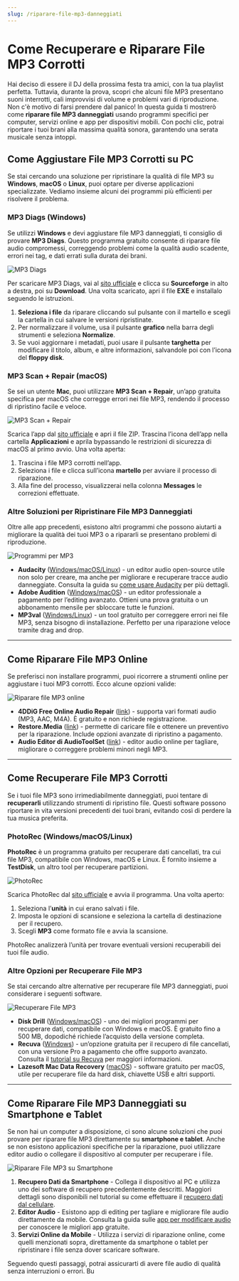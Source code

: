 ```yaml
---
slug: /riparare-file-mp3-danneggiati
---
```

# Come Recuperare e Riparare File MP3 Corrotti

Hai deciso di essere il DJ della prossima festa tra amici, con la tua playlist perfetta. Tuttavia, durante la prova, scopri che alcuni file MP3 presentano suoni interrotti, cali improvvisi di volume e problemi vari di riproduzione. Non c'è motivo di farsi prendere dal panico! In questa guida ti mostrerò come **riparare file MP3 danneggiati** usando programmi specifici per computer, servizi online e app per dispositivi mobili. Con pochi clic, potrai riportare i tuoi brani alla massima qualità sonora, garantendo una serata musicale senza intoppi.

## Come Aggiustare File MP3 Corrotti su PC

Se stai cercando una soluzione per ripristinare la qualità di file MP3 su **Windows**, **macOS** o **Linux**, puoi optare per diverse applicazioni specializzate. Vediamo insieme alcuni dei programmi più efficienti per risolvere il problema.

### MP3 Diags (Windows)

Se utilizzi **Windows** e devi aggiustare file MP3 danneggiati, ti consiglio di provare **MP3 Diags**. Questo programma gratuito consente di riparare file audio compromessi, correggendo problemi come la qualità audio scadente, errori nei tag, e dati errati sulla durata dei brani.

![MP3 Diags](/guide-img/output/c8784b80.jpg)

Per scaricare MP3 Diags, vai al [sito ufficiale](http://mp3diags.sourceforge.net) e clicca su **Sourceforge** in alto a destra, poi su **Download**. Una volta scaricato, apri il file **EXE** e installalo seguendo le istruzioni.

1. **Seleziona i file** da riparare cliccando sul pulsante con il martello e scegli la cartella in cui salvare le versioni ripristinate. 
2. Per normalizzare il volume, usa il pulsante **grafico** nella barra degli strumenti e seleziona **Normalize**.
3. Se vuoi aggiornare i metadati, puoi usare il pulsante **targhetta** per modificare il titolo, album, e altre informazioni, salvandole poi con l’icona del **floppy disk**.

### MP3 Scan + Repair (macOS)

Se sei un utente **Mac**, puoi utilizzare **MP3 Scan + Repair**, un’app gratuita specifica per macOS che corregge errori nei file MP3, rendendo il processo di ripristino facile e veloce.

![MP3 Scan + Repair](/guide-img/output/9fd0f876.jpg)

Scarica l’app dal [sito ufficiale](http://triq.net/mac/mp3-scan-repair) e apri il file ZIP. Trascina l’icona dell’app nella cartella **Applicazioni** e aprila bypassando le restrizioni di sicurezza di macOS al primo avvio. Una volta aperta:

1. Trascina i file MP3 corrotti nell’app.
2. Seleziona i file e clicca sull’icona **martello** per avviare il processo di riparazione.
3. Alla fine del processo, visualizzerai nella colonna **Messages** le correzioni effettuate.

### Altre Soluzioni per Ripristinare File MP3 Danneggiati

Oltre alle app precedenti, esistono altri programmi che possono aiutarti a migliorare la qualità dei tuoi MP3 o a ripararli se presentano problemi di riproduzione.

![Programmi per MP3](/guide-img/output/d8727850.jpg)

- **Audacity** ([Windows/macOS/Linux](https://www.audacityteam.org)) - un editor audio open-source utile non solo per creare, ma anche per migliorare e recuperare tracce audio danneggiate. Consulta la guida su [come usare Audacity](https://www.aranzulla.it/come-usare-audacity-951737.html) per più dettagli.
- **Adobe Audition** ([Windows/macOS](https://www.adobe.com/it/products/audition.html)) - un editor professionale a pagamento per l’editing avanzato. Ottieni una prova gratuita o un abbonamento mensile per sbloccare tutte le funzioni.
- **MP3val** ([Windows/Linux](https://mp3val.sourceforge.net/index.shtml)) - un tool gratuito per correggere errori nei file MP3, senza bisogno di installazione. Perfetto per una riparazione veloce tramite drag and drop.

---

## Come Riparare File MP3 Online

Se preferisci non installare programmi, puoi ricorrere a strumenti online per aggiustare i tuoi MP3 corrotti. Ecco alcune opzioni valide:

![Riparare file MP3 online](/guide-img/output/ts3nl2yw.jpg)

- **4DDiG Free Online Audio Repair** ([link](https://4ddig.tenorshare.com/free-online-audio-repair-tool.html)) - supporta vari formati audio (MP3, AAC, M4A). È gratuito e non richiede registrazione.
- **Restore.Media** ([link](https://restore.media)) - permette di caricare file e ottenere un preventivo per la riparazione. Include opzioni avanzate di ripristino a pagamento.
- **Audio Editor di AudioToolSet** ([link](https://audiotoolset.com/it/editor)) - editor audio online per tagliare, migliorare o correggere problemi minori negli MP3.

---

## Come Recuperare File MP3 Corrotti

Se i tuoi file MP3 sono irrimediabilmente danneggiati, puoi tentare di **recuperarli** utilizzando strumenti di ripristino file. Questi software possono riportare in vita versioni precedenti dei tuoi brani, evitando così di perdere la tua musica preferita.

### PhotoRec (Windows/macOS/Linux)

**PhotoRec** è un programma gratuito per recuperare dati cancellati, tra cui file MP3, compatibile con Windows, macOS e Linux. È fornito insieme a **TestDisk**, un altro tool per recuperare partizioni.

![PhotoRec](/guide-img/output/7cc0cfa5.jpg)

Scarica PhotoRec dal [sito ufficiale](https://www.cgsecurity.org/wiki/PhotoRec) e avvia il programma. Una volta aperto:

1. Seleziona l’**unità** in cui erano salvati i file.
2. Imposta le opzioni di scansione e seleziona la cartella di destinazione per il recupero.
3. Scegli **MP3** come formato file e avvia la scansione.

PhotoRec analizzerà l’unità per trovare eventuali versioni recuperabili dei tuoi file audio.

### Altre Opzioni per Recuperare File MP3

Se stai cercando altre alternative per recuperare file MP3 danneggiati, puoi considerare i seguenti software.

![Recuperare File MP3](/guide-img/output/5fa1c5d9.jpg)

- **Disk Drill** ([Windows/macOS](https://www.cleverfiles.com/it/data-recovery-software.html)) - uno dei migliori programmi per recuperare dati, compatibile con Windows e macOS. È gratuito fino a 500 MB, dopodiché richiede l’acquisto della versione completa.
- **Recuva** ([Windows](https://www.ccleaner.com/it-it/recuva)) - un’opzione gratuita per il recupero di file cancellati, con una versione Pro a pagamento che offre supporto avanzato. Consulta il [tutorial su Recuva](https://www.aranzulla.it/recuva-come-funziona-1155562.html) per maggiori informazioni.
- **Lazesoft Mac Data Recovery** ([macOS](https://www.macdatarecoveryfreeware.com)) - software gratuito per macOS, utile per recuperare file da hard disk, chiavette USB e altri supporti.

---

## Come Riparare File MP3 Danneggiati su Smartphone e Tablet

Se non hai un computer a disposizione, ci sono alcune soluzioni che puoi provare per riparare file MP3 direttamente su **smartphone e tablet**. Anche se non esistono applicazioni specifiche per la riparazione, puoi utilizzare editor audio o collegare il dispositivo al computer per recuperare i file.

![Riparare File MP3 su Smartphone](/guide-img/output/5a4571d9.jpg)

1. **Recupero Dati da Smartphone** - Collega il dispositivo al PC e utilizza uno dei software di recupero precedentemente descritti. Maggiori dettagli sono disponibili nel tutorial su come effettuare il [recupero dati dal cellulare](https://www.aranzulla.it/recupero-dati-cellulare-42353.html).
2. **Editor Audio** - Esistono app di editing per tagliare e migliorare file audio direttamente da mobile. Consulta la guida sulle [app per modificare audio](https://www.aranzulla.it/app-per-modificare-audio-1392105.html) per conoscere le migliori app gratuite.
3. **Servizi Online da Mobile** - Utilizza i servizi di riparazione online, come quelli menzionati sopra, direttamente da smartphone o tablet per ripristinare i file senza dover scaricare software.

Seguendo questi passaggi, potrai assicurarti di avere file audio di qualità senza interruzioni o errori. Bu
